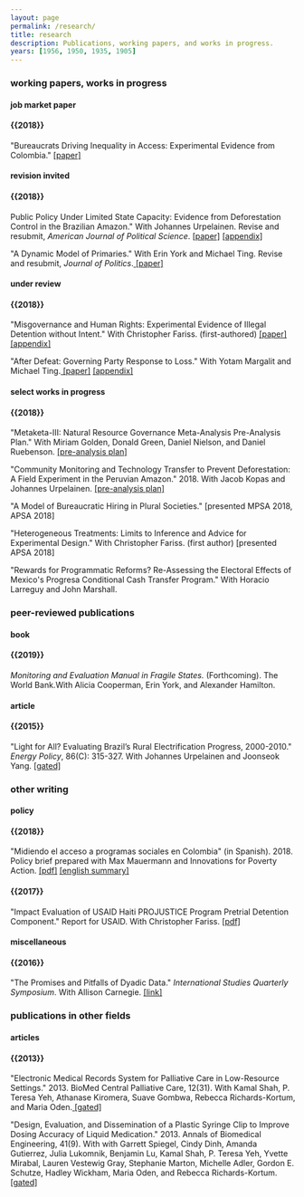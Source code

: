 ```yaml
---
layout: page
permalink: /research/
title: research
description: Publications, working papers, and works in progress.
years: [1956, 1950, 1935, 1905]
---
```

<h3> working papers, works in progress</h3>

<h4> job market paper </h4>
<h4 class="year">{{2018}}</h4>
"Bureaucrats Driving Inequality in Access: Experimental Evidence from Colombia." <a href="https://taraslough.github.io/assets/pdf/JMP.pdf"  target="_blank"> [paper]</a>

<h4> revision invited</h4>

<h4 class="year">{{2018}}</h4>
Public Policy Under Limited State Capacity: Evidence from Deforestation Control in the Brazilian Amazon."  With Johannes Urpelainen.  Revise and resubmit, <i>American Journal of Political Science</i>. <a href="https://taraslough.github.io/assets/pdf/Deforest_paper.pdf"  target="_blank"> [paper]</a>
<a href="https://taraslough.github.io/assets/pdf/Deforest_appendix.pdf"  target="_blank"> [appendix]</a>

"A Dynamic Model of Primaries." With Erin York and Michael Ting. Revise and resubmit, <i>Journal of Politics</i>.<a href="https://taraslough.github.io/assets/pdf/DP.pdf
"  target="_blank"> [paper]</a>


<h4> under review</h4>
<h4 class="year">{{2018}}</h4>
"Misgovernance and Human Rights: Experimental Evidence of Illegal Detention without Intent." With Christopher Fariss. (first-authored) <a href="https://taraslough.github.io/assets/pdf/Haiti_paper.pdf
"  target="_blank"> [paper]</a>
<a href="https://taraslough.github.io/assets/pdf/Haiti_appendix.pdf
"  target="_blank"> [appendix]</a>

"After Defeat: Governing Party Response to Loss." With Yotam Margalit and Michael Ting.<a href="https://taraslough.github.io/assets/pdf/RtL_paper.pdf
"  target="_blank"> [paper]</a>
<a href="https://taraslough.github.io/assets/pdf/RtL_appendix.pdf
"  target="_blank"> [appendix]</a>


<h4> select works in progress </h4>

<h4 class="year">{{2018}}</h4>

"Metaketa-III: Natural Resource Governance Meta-Analysis Pre-Analysis Plan." With Miriam Golden, Donald Green, Daniel Nielson, and Daniel Ruebenson. <a href="http://egap.org/registration/2815"  target="_blank"> [pre-analysis plan]</a>

"Community Monitoring and Technology Transfer to Prevent Deforestation: A Field Experiment in the Peruvian Amazon." 2018. With Jacob Kopas and Johannes Urpelainen. <a href="http://egap.org/registration/2822"  target="_blank"> [pre-analysis plan]</a>

"A Model of Bureaucratic Hiring in Plural Societies." [presented MPSA 2018, APSA 2018]

"Heterogeneous Treatments: Limits to Inference and Advice for Experimental Design." With Christopher Fariss. (first author) [presented APSA 2018]

"Rewards for Programmatic Reforms? Re-Assessing the Electoral Effects of Mexico's Progresa Conditional Cash Transfer Program." With Horacio Larreguy and John Marshall.










<h3> peer-reviewed publications </h3>

<h4> book</h4>
<h4 class="year">{{2019}}</h4>
<i>Monitoring and Evaluation Manual in Fragile States.</i>  (Forthcoming). The World Bank.With Alicia Cooperman, Erin York, and Alexander Hamilton.


<h4>article</h4>
<h4 class="year">{{2015}}</h4>
"Light for All? Evaluating Brazil’s Rural Electrification Progress, 2000-2010." <i>Energy Policy</i>, 86(C): 315-327. With Johannes Urpelainen and Joonseok Yang. <a href="https://www.sciencedirect.com/science/article/pii/S0301421515300124#f0030"  target="_blank">[gated]</a>

<h3> other writing</h3>

<h4> policy</h4>
<h4 class="year">{{2018}}</h4>
"Midiendo el acceso a programas sociales en Colombia" (in Spanish). 2018. Policy brief prepared with Max Mauermann and Innovations for Poverty Action. <a href="https://www.poverty-action.org/publication/midiendo-el-acceso-programas-sociales-en-colombia"  target="_blank">[pdf]</a>
<a href="
https://www.poverty-action.org/study/measuring-access-social-services-colombia"  target="_blank">[english summary]</a>

<h4 class="year">{{2017}}</h4>
"Impact Evaluation of USAID Haiti PROJUSTICE Program Pretrial Detention Component." Report for USAID. With Christopher Fariss. <a href="https://pdf.usaid.gov/pdf_docs/pa00mz6b.pdf"  target="_blank">[pdf]</a>

<h4> miscellaneous</h4>
<h4 class="year">{{2016}}</h4>
"The Promises and Pitfalls of Dyadic Data." <i>International Studies Quarterly Symposium</i>. With Allison Carnegie. <a href="https://www.isanet.org/Publications/ISQ/Posts/ID/5188/The-Promises-and-Pitfalls-of-Dyadic-Data"  target="_blank"> [link]</a>

<h3> publications in other fields </h3>
<h4> articles </h4>
<h4 class="year">{{2013}}</h4>
"Electronic Medical Records System for Palliative Care in Low-Resource Settings." 2013. BioMed Central Palliative Care, 12(31). With Kamal Shah, P. Teresa Yeh, Athanase Kiromera, Suave Gombwa, Rebecca Richards-Kortum, and Maria Oden.<a href="https://www.ncbi.nlm.nih.gov/pubmed/23941694"  target="_blank"> [gated]</a>


"Design, Evaluation, and Dissemination of a Plastic Syringe Clip to Improve Dosing Accuracy of Liquid Medication." 2013. Annals of Biomedical Engineering, 41(9). With with Garrett Spiegel, Cindy Dinh, Amanda Gutierrez, Julia Lukomnik, Benjamin Lu, Kamal Shah, P. Teresa Yeh, Yvette Mirabal, Lauren Vestewig Gray, Stephanie Marton, Michelle Adler, Gordon E. Schutze, Hadley Wickham, Maria Oden, and Rebecca Richards-Kortum.<a href="https://link.springer.com/content/pdf/10.1007/s10439-013-0780-z.pdf"  target="_blank"> [gated]</a>
